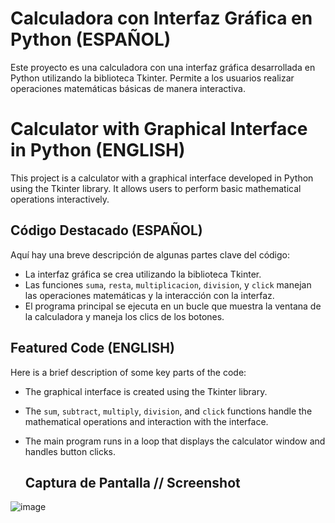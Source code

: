 # Calculadora con Interfaz Gráfica en Python (ESPAÑOL)

Este proyecto es una calculadora con una interfaz gráfica desarrollada en Python utilizando la biblioteca Tkinter. Permite a los usuarios realizar operaciones matemáticas básicas de manera interactiva.

# Calculator with Graphical Interface in Python (ENGLISH)

This project is a calculator with a graphical interface developed in Python using the Tkinter library. It allows users to perform basic mathematical operations interactively.

## Código Destacado (ESPAÑOL)

Aquí hay una breve descripción de algunas partes clave del código:

- La interfaz gráfica se crea utilizando la biblioteca Tkinter.
- Las funciones `suma`, `resta`, `multiplicacion`, `division`, y `click` manejan las operaciones matemáticas y la interacción con la interfaz.
- El programa principal se ejecuta en un bucle que muestra la ventana de la calculadora y maneja los clics de los botones.

## Featured Code (ENGLISH)

Here is a brief description of some key parts of the code:

- The graphical interface is created using the Tkinter library.
- The `sum`, `subtract`, `multiply`, `division`, and `click` functions handle the mathematical operations and interaction with the interface.
- The main program runs in a loop that displays the calculator window and handles button clicks.

  ## Captura de Pantalla // Screenshot

![image](https://github.com/tonicut/CalcMat/assets/77945055/8f0e99d7-d575-4c4f-b3cb-d15712b8c220)

